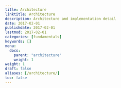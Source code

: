 ```yaml
---
title: Architecture
linktitle: Architecture
description: Architecture and implementation detail
date: 2017-02-01
publishdate: 2017-02-01
lastmod: 2017-02-01
categories: [fundamentals]
keywords: []
menu:
  docs:
    parent: "architecture"
    weight: 1
weight: 1
draft: false
aliases: [/architecture/]
toc: false
---
```





                    
